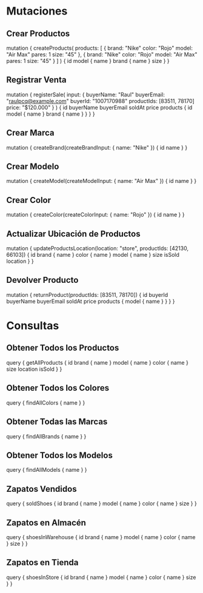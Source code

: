 # Mutaciones
## Crear Productos
mutation {
  createProducts(
    products: [
      {
        brand: "Nike"
        color: "Rojo"
        model: "Air Max"
        pares: 1
        size: "45"
      },
      {
        brand: "Nike"
        color: "Rojo"
        model: "Air Max"
        pares: 1
        size: "45"
      }
    ]
  ) {
    id
    model {
      name
    }
    brand {
      name
    }
    size
  }
}
## Registrar Venta
mutation {
  registerSale(
    input: {
      buyerName: "Raul"
      buyerEmail: "raulpcq@example.com"
      buyerId: "1007170988"
      productIds: [83511, 78170]
      price: "$120.000"
    }
  ) {
    id
    buyerName
    buyerEmail
    soldAt
    price
    products {
      id
      model {
        name
      }
      brand {
        name
      }
    }
  }
}
## Crear Marca
mutation {
  createBrand(createBrandInput: { name: "Nike" }) {
    id
    name
  }
}
## Crear Modelo
mutation {
  createModel(createModelInput: { name: "Air Max" }) {
    id
    name
  }
}
## Crear Color
mutation {
  createColor(createColorInput: { name: "Rojo" }) {
    id
    name
  }
}
## Actualizar Ubicación de Productos
mutation {
  updateProductsLocation(location: "store", productIds: [42130, 66103]) {
    id
    brand {
      name
    }
    color {
      name
    }
    model {
      name
    }
    size
    isSold
    location
  }
}
## Devolver Producto
mutation {
  returnProduct(productIds: [83511, 78170]) {
    id
    buyerId
    buyerName
    buyerEmail
    soldAt
    price
    products {
      model {
        name
      }
    }
  }
}
# Consultas
## Obtener Todos los Productos
query {
  getAllProducts {
    id
    brand {
      name
    }
    model {
      name
    }
    color {
      name
    }
    size
    location
    isSold
  }
}
## Obtener Todos los Colores
query {
  findAllColors {
    name
  }
}
## Obtener Todas las Marcas
query {
  findAllBrands {
    name
  }
}
## Obtener Todos los Modelos
query {
  findAllModels {
    name
  }
}
## Zapatos Vendidos
query {
  soldShoes {
    id
    brand {
      name
    }
    model {
      name
    }
    color {
      name
    }
    size
  }
}
## Zapatos en Almacén
query {
  shoesInWarehouse {
    id
    brand {
      name
    }
    model {
      name
    }
    color {
      name
    }
    size
  }
}
## Zapatos en Tienda
query {
  shoesInStore {
    id
    brand {
      name
    }
    model {
      name
    }
    color {
      name
    }
    size
  }
}

